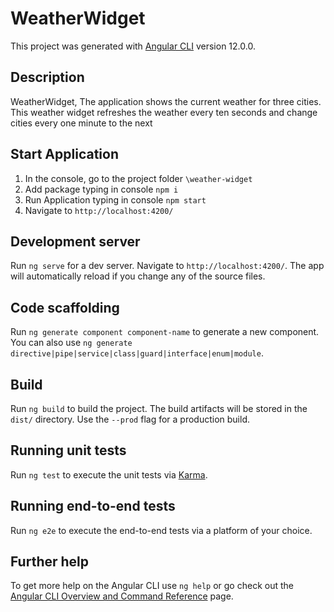 # WeatherWidget

This project was generated with [Angular CLI](https://github.com/angular/angular-cli) version 12.0.0.

## Description

WeatherWidget, The application shows the current weather for three cities. This weather widget refreshes the weather every ten seconds and change cities every one minute to the next
## Start Application

1. In the console, go to the project folder `\weather-widget`
2. Add package typing in console `npm i`
3. Run Application typing in console `npm start`
4. Navigate to `http://localhost:4200/`
## Development server

Run `ng serve` for a dev server. Navigate to `http://localhost:4200/`. The app will automatically reload if you change any of the source files.

## Code scaffolding

Run `ng generate component component-name` to generate a new component. You can also use `ng generate directive|pipe|service|class|guard|interface|enum|module`.

## Build

Run `ng build` to build the project. The build artifacts will be stored in the `dist/` directory. Use the `--prod` flag for a production build.

## Running unit tests

Run `ng test` to execute the unit tests via [Karma](https://karma-runner.github.io).

## Running end-to-end tests

Run `ng e2e` to execute the end-to-end tests via a platform of your choice.

## Further help

To get more help on the Angular CLI use `ng help` or go check out the [Angular CLI Overview and Command Reference](https://angular.io/cli) page.
